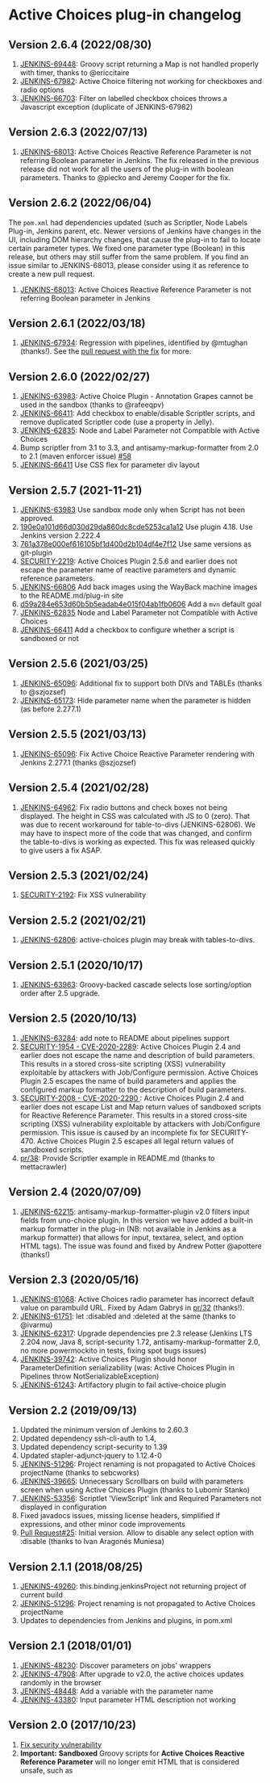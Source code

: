 # Active Choices plug-in changelog

## Version 2.6.4 (2022/08/30)

1. [JENKINS-69448](https://issues.jenkins.io/browse/JENKINS-69448): Groovy script returning a Map is not handled properly with timer, thanks to @ericcitaire
2. [JENKINS-67982](https://issues.jenkins.io/browse/JENKINS-67982): Active Choice filtering not working for checkboxes and radio options
3. [JENKINS-66703](https://issues.jenkins.io/browse/JENKINS-66703): Filter on labelled checkbox choices throws a Javascript exception (duplicate of JENKINS-67982) 

## Version 2.6.3 (2022/07/13)

1. [JENKINS-68013](https://issues.jenkins.io/browse/JENKINS-68013): Active Choices Reactive Reference Parameter is not referring Boolean parameter in Jenkins. The fix released in the previous release did not work for all the users of the plug-in with boolean parameters. Thanks to @piecko and Jeremy Cooper for the fix.

## Version 2.6.2 (2022/06/04)

The `pom.xml` had dependencies updated (such as Scriptler, Node Labels Plug-in, Jenkins parent, etc. Newer versions of Jenkins have changes in the UI, including DOM hierarchy changes, that cause the plug-in to fail to locate certain parameter types. We fixed one parameter type (Boolean) in this release, but others may still suffer from the same problem. If you find an issue similar to JENKINS-68013, please consider using it as reference to create a new pull request.

1. [JENKINS-68013](https://issues.jenkins.io/browse/JENKINS-68013): Active Choices Reactive Reference Parameter is not referring Boolean parameter in Jenkins

## Version 2.6.1 (2022/03/18)

1. [JENKINS-67934](https://issues.jenkins.io/browse/JENKINS-67934): Regression with pipelines, identified by @mtughan (thanks!). See the [pull request with the fix](https://github.com/jenkinsci/active-choices-plugin/pull/59) for more.

## Version 2.6.0 (2022/02/27)

1. [JENKINS-63983](https://issues.jenkins.io/browse/JENKINS-63983): Active Choice Plugin - Annotation Grapes cannot be used in the sandbox (thanks to @rafeeqpv)
2. [JENKINS-66411](https://issues.jenkins.io/browse/JENKINS-66411): Add checkbox to enable/disable Scriptler scripts, and remove duplicated Scriptler code (use a property in Jelly).
3. [JENKINS-62835](https://issues.jenkins.io/browse/JENKINS-62835): Node and Label Parameter not Compatible with Active Choices
4. Bump scriptler from 3.1 to 3.3, and antisamy-markup-formatter from 2.0 to 2.1 (maven enforcer issue) [#58](https://github.com/jenkinsci/active-choices-plugin/pull/58)
5. [JENKINS-66411](https://issues.jenkins.io/browse/JENKINS-66411) Use CSS flex for parameter div layout

## Version 2.5.7 (2021-11-21)

1. [JENKINS-63983](https://issues.jenkins.io/browse/JENKINS-63983) Use sandbox mode only when Script has not been approved.
2. [190e0a101d66d030d29da860dc8cde5253ca1a12](https://github.com/jenkinsci/active-choices-plugin/commit/190e0a101d66d030d29da860dc8cde5253ca1a12) Use plugin 4.18. Use Jenkins version 2.222.4
3. [761a378e000ef616105bf1d400d2b104df4e7f12](https://github.com/jenkinsci/active-choices-plugin/commit/761a378e000ef616105bf1d400d2b104df4e7f12) Use same versions as git-plugin
4. [SECURITY-2219](https://www.jenkins.io/security/advisory/2021-11-12/#descriptions): Active Choices Plugin 2.5.6 and earlier does not escape the parameter name of reactive parameters and dynamic reference parameters.
5. [JENKINS-66806](https://issues.jenkins.io/browse/JENKINS-63983) Add back images using the WayBack machine images to the README.md/plug-in site
6. [d59a284e653d60b5b5eadab4e015f04ab1fb0606](https://github.com/jenkinsci/active-choices-plugin/commit/d59a284e653d60b5b5eadab4e015f04ab1fb0606) Add a `mvn` default goal
7. [JENKINS-62835](https://issues.jenkins.io/browse/JENKINS-62835) Node and Label Parameter not Compatible with Active Choices
8. [JENKINS-66411](https://issues.jenkins.io/browse/JENKINS-66411) Add a checkbox to configure whether a script is sandboxed or not

## Version 2.5.6 (2021/03/25)

1. [JENKINS-65096](https://issues.jenkins.io/browse/JENKINS-65096): Additional fix to support both DIVs and TABLEs (thanks to @szjozsef)
2. [JENKINS-65173](https://issues.jenkins.io/browse/JENKINS-65173): Hide parameter name when the parameter is hidden (as before 2.277.1)

## Version 2.5.5 (2021/03/13)

1. [JENKINS-65096](https://issues.jenkins.io/browse/JENKINS-65096): Fix Active Choice Reactive Parameter rendering with Jenkins 2.277.1 (thanks @szjozsef)

## Version 2.5.4 (2021/02/28)

1. [JENKINS-64962](https://issues.jenkins.io/browse/JENKINS-64962): Fix radio buttons and check boxes not being displayed. The height in CSS was calculated with JS to 0 (zero). That was due to recent workaround for table-to-divs (JENKINS-62806). We may have to inspect more of the code that was changed, and confirm the table-to-divs is working as expected. This fix was released quickly to give users a fix ASAP.

## Version 2.5.3 (2021/02/24)

1. [SECURITY-2192](https://www.jenkins.io/security/advisory/2021-02-24/#SECURITY-2192): Fix XSS vulnerability

## Version 2.5.2 (2021/02/21)

1. [JENKINS-62806](https://issues.jenkins.io/browse/JENKINS-62806): active-choices plugin may break with tables-to-divs.

## Version 2.5.1 (2020/10/17)

1. [JENKINS-63963](https://issues.jenkins-ci.org/browse/JENKINS-63963): Groovy-backed cascade selects lose sorting/option order after 2.5 upgrade.

## Version 2.5 (2020/10/13)

1. [JENKINS-63284](https://issues.jenkins-ci.org/browse/JENKINS-63284): add note to README about pipelines support
2. [SECURITY-1954 - CVE-2020-2289](https://www.jenkins.io/security/advisory/2020-10-08/): Active Choices Plugin 2.4 and earlier does not escape the name and description of build parameters. This results in a stored cross-site scripting (XSS) vulnerability exploitable by attackers with Job/Configure permission. Active Choices Plugin 2.5 escapes the name of build parameters and applies the configured markup formatter to the description of build parameters.
3. [SECURITY-2008 - CVE-2020-2290 ](https://www.jenkins.io/security/advisory/2020-10-08/): Active Choices Plugin 2.4 and earlier does not escape List and Map return values of sandboxed scripts for Reactive Reference Parameter. This results in a stored cross-site scripting (XSS) vulnerability exploitable by attackers with Job/Configure permission. This issue is caused by an incomplete fix for SECURITY-470. Active Choices Plugin 2.5 escapes all legal return values of sandboxed scripts.
4. [pr/38](https://github.com/jenkinsci/active-choices-plugin/pull/38): Provide Scriptler example in README.md (thanks to mettacrawler)

## Version 2.4 (2020/07/09)

1. [JENKINS-62215](https://issues.jenkins-ci.org/browse/JENKINS-62215): antisamy-markup-formatter-plugin v2.0 filters input fields from uno-choice plugin. In this version we have added a built-in markup formatter in the plug-in (NB: not available in Jenkins as a markup formatter) that allows for input, textarea, select, and option HTML tags). The issue was found and fixed by Andrew Potter @apottere (thanks!)

## Version 2.3 (2020/05/16)

1. [JENKINS-61068](https://issues.jenkins-ci.org/browse/JENKINS-61068): Active Choices radio parameter has incorrect default value on parambuild URL. Fixed by Adam Gabryś in [pr/32](https://github.com/jenkinsci/active-choices-plugin/pull/32) (thanks!).
2. [JENKINS-61751](https://issues.jenkins-ci.org/browse/JENKINS-61751): let :disabled and :deleted at the same (thanks to @ivarmu)
3. [JENKINS-62317](https://issues.jenkins-ci.org/browse/JENKINS-62317): Upgrade dependencies pre 2.3 release (Jenkins LTS 2.204 now, Java 8, script-security 1.72, antisamy-markup-formatter 2.0, no more powermockito in tests, fixing spot bugs issues)
4. [JENKINS-39742](https://issues.jenkins-ci.org/browse/JENKINS-39742): Active Choices Plugin should honor ParameterDefinition serializability (was: Active Choices Plugin in Pipelines throw NotSerializableException)
5. [JENKINS-61243](https://issues.jenkins-ci.org/browse/JENKINS-61243): Artifactory plugin to fail active-choice plugin

## Version 2.2 (2019/09/13)

1. Updated the minimum version of Jenkins to 2.60.3
2. Updated dependency ssh-cli-auth to 1.4,
3. Updated dependency script-security to 1.39
4. Updated stapler-adjunct-jquery to 1.12.4-0
5. [JENKINS-51296](https://issues.jenkins-ci.org/browse/JENKINS-51296): Project renaming is not propagated to Active Choices projectName (thanks to sebcworks)
6. [JENKINS-39665](https://issues.jenkins-ci.org/browse/JENKINS-39665): Unnecessary Scrollbars on build with parameters screen when using Active Choices Plugin (thanks to Lubomir Stanko)
7. [JENKINS-53356](https://issues.jenkins-ci.org/browse/JENKINS-53356): Scriptlet 'ViewScript' link and Required Parameters not displayed in configuration
8. Fixed javadocs issues, missing license headers, simplified if expressions, and other minor code improvements
9. [Pull Request#25](https://github.com/jenkinsci/active-choices-plugin/pull/25): Initial version. Allow to disable any select option with :disable (thanks to Ivan Aragonés Muniesa)

## Version 2.1.1 (2018/08/25)

1. [JENKINS-49260](https://issues.jenkins-ci.org/browse/JENKINS-49260): this.binding.jenkinsProject not returning project of current build
2. [JENKINS-51296](https://issues.jenkins-ci.org/browse/JENKINS-51296): Project renaming is not propagated to Active Choices projectName
3. Updates to dependencies from Jenkins and plugins, in pom.xml 

## Version 2.1 (2018/01/01)

1. [JENKINS-48230](https://issues.jenkins-ci.org/browse/JENKINS-48230): Discover parameters on jobs' wrappers
2. [JENKINS-47908](https://issues.jenkins-ci.org/browse/JENKINS-47908): After upgrade to v2.0, the active choices updates randomly in the browser
3. [JENKINS-48448](https://issues.jenkins-ci.org/browse/JENKINS-48448): Add a variable with the parameter name
4. [JENKINS-43380](https://issues.jenkins-ci.org/browse/JENKINS-43380): Input parameter HTML description not working 

## Version 2.0 (2017/10/23)

1. [Fix security vulnerability](https://jenkins.io/security/advisory/2017-10-23/)
  1. **Important:** **Sandboxed** Groovy scripts for **Active Choices
    Reactive Reference Parameter** will no longer emit HTML that is
    considered unsafe, such as <script> tags. This may result in
    behavior changes on *Build With Parameters* forms, such as
    missing elements. To resolve this issue, Groovy scripts emitting
    HTML will need to be configured to run outside the script
    security sandbox, possibly requiring separate administrator
    approval in *In-Process Script Approval*.
2. [JENKINS-42685](https://issues.jenkins-ci.org/browse/JENKINS-42685): Remove custom stapler proxy as we can now use async requests
3. [JENKINS-31625](https://issues.jenkins-ci.org/browse/JENKINS-31625): Add configuration parameter, which defines, when filter must started work
4. [JENKINS-36158](https://issues.jenkins-ci.org/browse/JENKINS-36158): Active Choices reactive reference parameter not working on checkbox reference
5. [JENKINS-43380](https://issues.jenkins-ci.org/browse/JENKINS-43380): Input parameter HTML description not working
6. [Pull request #15](https://github.com/jenkinsci/active-choices-plugin/pull/15): Make Scriptler dependency optional (thanks to Daniel Beck) 

## Version 1.5.3 (2017/03/11)

1. [JENKINS-34487](https://issues.jenkins-ci.org/browse/JENKINS-34487): Do not hang the browser when parameter re-evaluated (thanks to Vladimir Fedorov)
2. [JENKINS-38532](https://issues.jenkins-ci.org/browse/JENKINS-38532): Active Choices Reactive Reference Parameters don't parse equals character ('=') properly.
3. [JENKINS-34188](https://issues.jenkins-ci.org/browse/JENKINS-34188): jenkins.log noise: "script parameter ... is not an instance of Java.util.Map."

## Version 1.5.2 (2016/11/16)

1. [JENKINS-39620](https://issues.jenkins-ci.org/browse/JENKINS-39620): Saving a job with Active Choices 1.4 parameters after upgrade to v1.5 resets scriptlet parameters
2. [JENKINS-39760](https://issues.jenkins-ci.org/browse/JENKINS-39760): Active Choices Parameters lost of Job Config save

## Version 1.5.1 (2016/11/11)

1. [JENKINS-36590](https://issues.jenkins-ci.org/browse/JENKINS-36590): Active-Choice jenkinsProject variable is not available under Folder or Multibranch-Multiconfiguration job
2. [JENKINS-37027](https://issues.jenkins-ci.org/browse/JENKINS-37027): 'View selected script option' in build configuration displays wrong scriptler script
3. [JENKINS-34988](https://issues.jenkins-ci.org/browse/JENKINS-34988): this.binding.jenkinsProject not returning project of current build
4. Upgraded build plug-ins
5. Fixed Findbugs issues
6. Upgraded parent in order to be able to release to Jenkins plug-in repositories
7. [JENKINS-39620](https://issues.jenkins-ci.org/browse/JENKINS-39620): Saving a job with Active Choices 1.4 parameters after upgrade to v1.5 resets scriptlet parameters
8. [JENKINS-39534](https://issues.jenkins-ci.org/browse/JENKINS-39534): When Jenkins restarts, the groovy scripts are lost
9. [JENKINS-34818](https://issues.jenkins-ci.org/browse/JENKINS-34818): Active Choices reactive parameter cannot access global parameters

## Version 1.5.0 (2016/11/04)

1. Removed from the update center. Read more about it [here](http://biouno.org/2016/11/11/what-happens-when-you-make-a-java-member-variable-transient-in-a-jenkins-plugin)

## Version 1.4 (2016/02/14)

1. [JENKINS-32405](https://issues.jenkins-ci.org/browse/JENKINS-32405): Groovy script failed to run if build started by timer
2. [JENKINS-32461](https://issues.jenkins-ci.org/browse/JENKINS-32461): jenkinsProject variable is not available in Multi-configuration project
3. [JENKINS-32566](https://issues.jenkins-ci.org/browse/JENKINS-32566): Render an AC Reactive reference as a functional Jenkins File Parameter

## Version 1.3 (2015/12/24)

1. [pull-request/6](https://github.com/jenkinsci/active-choices-plugin/pull/6): Let "PhantomJS Unit Testing" be able to run on both linux and windows...
2. [JENKINS-30824](https://issues.jenkins-ci.org/browse/JENKINS-30824): Active Choices Reactive Parameter - radios button value not passed to build (thanks to lyen liang for his PR showing how to fix it
3. [JENKINS-32044](https://issues.jenkins-ci.org/browse/JENKINS-32044): Fail to evaluate Boolean parameter to "on" when checked
4. [JENKINS-30592](https://issues.jenkins-ci.org/browse/JENKINS-30592): An AC Reactive Reference is always displayed unless it references a parameter
5. [JENKINS-32149](https://issues.jenkins-ci.org/browse/JENKINS-32149): Create random parameter name only once
6. [JENKINS-29476](https://issues.jenkins-ci.org/browse/JENKINS-29476): The 'jenkinsProject' variable is not set in the binding after restarting Jenkins (thanks to @perfhector for PR/5)

## Version 1.2 (2015/07/22)

1. [pull-request/1](https://github.com/jenkinsci/active-choices-plugin/pull/1): Use value of Reactive Reference dynamic input controls as build parameters. See [example](https://wiki.jenkins-ci.org/display/JENKINS/Reactive+Reference+Dynamic+Parameter+Controls)
2. [pull-request/2](https://github.com/jenkinsci/active-choices-plugin/pull/2): Update unochoice.js

## Version 1.1 (2015/06/28)

1. [JENKINS-29055](https://issues.jenkins-ci.org/browse/JENKINS-29055): Problem with Active Choices 1.0 and jQuery
2. [JENKINS-28764](https://issues.jenkins-ci.org/browse/JENKINS-28764): Environment variables are not expanded and thus cannot be used as parameter values to Scriptler scripts
3. [JENKINS-28785](https://issues.jenkins-ci.org/browse/JENKINS-28785): Referenced Parameters Not Passed to Scriptler Scripts

## Version 1.0 (2015/06/03)

1. Initial release to Jenkins update center, with Choice, Cascade Dynamic Choice and Dynamic Reference parameter types.

## Versions released to BioUno update center

The first commit happened on 2014/03/13, and the initial release on 2014/03/21. There were 24 releases to the [BioUno update center](http://biouno.org/jenkins-update-site.html), the last one being on 2015/03/26, when the project decided to publish it via Jenkins update center.
